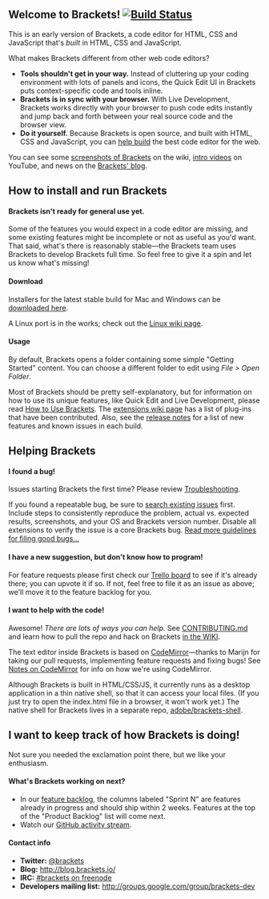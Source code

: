 Welcome to Brackets! [![Build Status](https://travis-ci.org/adobe/brackets.png?branch=master)](https://travis-ci.org/adobe/brackets)
-------------------

This is an early version of Brackets, a code editor for HTML, CSS
and JavaScript that's *built* in HTML, CSS and JavaScript. 

What makes Brackets different from other web code editors?

* **Tools shouldn't get in your way.** Instead of cluttering up your coding
environment with lots of panels and icons, the Quick Edit UI in Brackets puts 
context-specific code and tools inline.
* **Brackets is in sync with your browser.** With Live Development, Brackets
works directly with your browser to push code edits instantly and jump
back and forth between your real source code and the browser view.
* **Do it yourself.** Because Brackets is open source, and built with HTML, CSS
and JavaScript, you can [help build](https://github.com/adobe/brackets/blob/master/CONTRIBUTING.md) the best code editor for the web.

You can see some 
[screenshots of Brackets](https://github.com/adobe/brackets/wiki/Brackets-Screenshots)
on the wiki, [intro videos](http://www.youtube.com/user/CodeBrackets) on YouTube, and news on the [Brackets' blog](http://blog.brackets.io/).


How to install and run Brackets
-------------------------------


#### Brackets isn't ready for general use yet.

Some of the features you would expect in a code editor are missing, and some existing features might be
incomplete or not as useful as you'd want.  That said, what's there is reasonably stable&mdash;the
Brackets team uses Brackets to develop Brackets full time. So feel free to give it a spin and let us know
what's missing!


#### Download

Installers for the latest stable build for Mac and Windows can be [downloaded here](http://download.brackets.io/).

A Linux port is in the works; check out the
[Linux wiki page](https://github.com/adobe/brackets/wiki/Linux-Version).


#### Usage

By default, Brackets opens a folder containing some simple "Getting Started" content.
You can choose a different folder to edit using *File > Open Folder*.

Most of Brackets should be pretty self-explanatory, but for information on how
to use its unique features, like Quick Edit and Live Development, please read
[How to Use Brackets](http://github.com/adobe/brackets/wiki/How-to-Use-Brackets). 
The [extensions wiki page](https://github.com/adobe/brackets/wiki/Brackets-Extensions) 
has a list of plug-ins that have been contributed.
Also, see the [release notes](http://github.com/adobe/brackets/wiki/Release-Notes)
for a list of new features and known issues in each build.


Helping Brackets
----------------


#### I found a bug!

Issues starting Brackets the first time? Please review [Troubleshooting](https://github.com/adobe/brackets/wiki/Troubleshooting).

If you found a repeatable bug, be sure to [search existing issues](https://github.com/adobe/brackets/issues) first.
Include steps to consistently reproduce the problem, actual vs. expected results, screenshots, and your OS and
Brackets version number. Disable all extensions to verify the issue is a core Brackets bug.
[Read more guidelines for filing good bugs...](https://github.com/adobe/brackets/wiki/How-to-Report-an-Issue)


#### I have a new suggestion, but don't know how to program!

For feature requests please first check our [Trello board](http://bit.ly/BracketsBacklog) to
see if it's already there; you can upvote it if so. If not, feel free to file it as an issue as above; we'll
move it to the feature backlog for you.


#### I want to help with the code!

Awesome! _There are lots of ways you can help._ See [CONTRIBUTING.md](https://github.com/adobe/brackets/blob/master/CONTRIBUTING.md)
and learn how to pull the repo and hack on Brackets [in the WIKI](https://github.com/adobe/brackets/wiki/How-to-Hack-on-Brackets).

The text editor inside Brackets is based on 
[CodeMirror](http://github.com/marijnh/CodeMirror)&mdash;thanks to Marijn for
taking our pull requests, implementing feature requests and fixing bugs! See 
[Notes on CodeMirror](https://github.com/adobe/brackets/wiki/Notes-on-CodeMirror)
for info on how we're using CodeMirror.

Although Brackets is built in HTML/CSS/JS, it currently runs as a desktop 
application in a thin native shell, so that it can access your local files.
(If you just try to open the index.html file in a browser, it won't work yet.)
The native shell for Brackets lives in a separate repo, 
[adobe/brackets-shell](https://github.com/adobe/brackets-shell/).


I want to keep track of how Brackets is doing!
----------------------------------------------

Not sure you needed the exclamation point there, but we like your enthusiasm.

#### What's Brackets working on next?

* In our [feature backlog](http://bit.ly/BracketsBacklog), the columns labeled "Sprint N"
  are features already in progress and should ship within 2 weeks. Features at the top of
  the "Product Backlog" list will come next.
* Watch our [GitHub activity stream](https://github.com/adobe/brackets/pulse).

#### Contact info

* **Twitter:** [@brackets](http://twitter.com/#!/brackets)
* **Blog:** http://blog.brackets.io/
* **IRC:** [#brackets on freenode](http://webchat.freenode.net/?channels=brackets)
* **Developers mailing list:** http://groups.google.com/group/brackets-dev
